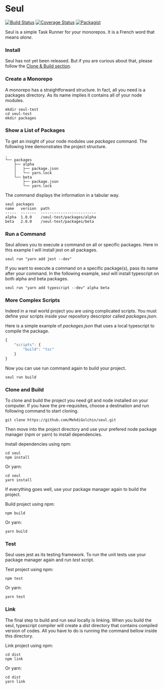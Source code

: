 # Seul

[![Build Status](https://circleci.com/gh/MehdiGolchin/seul.png?style=shield)](https://circleci.com/gh/MehdiGolchin/seul) [![Coverage Status](https://coveralls.io/repos/github/MehdiGolchin/seul/badge.svg?branch=master)](https://coveralls.io/github/MehdiGolchin/seul?branch=master) [![Packagist](https://img.shields.io/packagist/l/doctrine/orm.svg)](https://github.com/MehdiGolchin/seul/blob/master/LICENSE)

Seul is a simple Task Runner for your monorepos. It is a French word that means *alone*.

### Install

Seul has not yet been released. But if you are curious about that, please follow the [Clone & Build section](#Clone-and-Build).

### Create a Monorepo

A monorepo has a straightforward structure. In fact, all you need is a packages directory. As its name implies it contains all of your node modules.

```shell
mkdir seul-test
cd seul-test
mkdir packages
```

### Show a List of Packages

To get an insight of your node modules use *packages* command. The following tree demonstrates the project structure.

```shell
.
└── packages
    ├── alpha
    │   ├── package.json
    │   └── yarn.lock
    └── beta
        ├── package.json
        └── yarn.lock
```

The command displays the information in a tabular way.

```
seul packages
name   version  path                                                  
-----  -------  -------------------------
alpha  1.0.0    /seul-test/packages/alpha
beta   2.0.0    /seul-test/packages/beta 
```

### Run a Command

Seul allows you to execute a command on all or specific packages. Here in this example I will install jest on all packages.

```shell
seul run "yarn add jest --dev"
```

If you want to execute a command on a specific package(s), pass its name after your command. In the following example, seul will install typescript on both alpha and beta packages.

```shell
seul run "yarn add typescript --dev" alpha beta
```

### More Complex Scripts

Indeed in a real world project you are using complicated scripts. You must define your scripts inside your repository descriptor called *packages.json*.

Here is a simple example of *packages.json* that uses a local typescript to compile the package.

```javascript
{
    "scripts": {
        "build": "tsc"
    }
}
```

Now you can use run command again to build your project.

```shell
seul run build
```

### Clone and Build

To clone and build the project you need git and node installed on your computer. If you have the pre-requisites, choose a destination and run following command to start cloning.

```shell
git clone https://github.com/MehdiGolchin/seul.git
```

Then move into the project directory and use your prefered node package manager (npm or yarn) to install dependencies.

Install dependencies using npm:

```shell
cd seul
npm install
```

Or yarn:

```shell
cd seul
yarn install
```

If everything goes well, use your package manager again to build the project.

Build project using npm:

```shell
npm build
```

Or yarn:

```shell
yarn build
```

### Test

Seul uses jest as its testing framework. To run the unit tests use your package manager again and run *test* script.

Test project using npm:

```shell
npm test
```

Or yarn:

```shell
yarn test
```

### Link

The final step to build and run seul locally is linking. When you build the seul, typescript compiler will create a *dist* directory that contains compiled version of codes. All you have to do is running the command bellow inside this directory.

Link project using npm:

```shell
cd dist
npm link
```

Or yarn:

```shell
cd dist
yarn link
```
